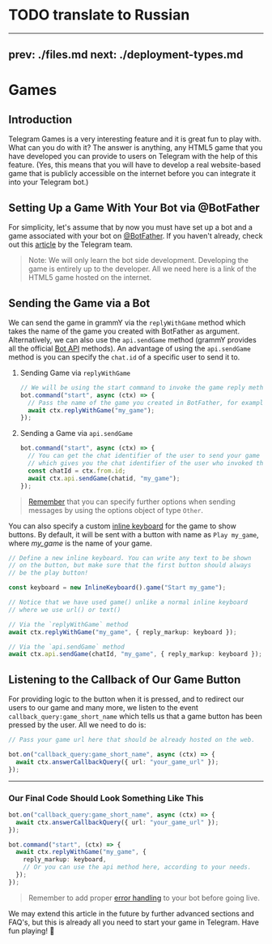 # TODO translate to Russian

---
prev: ./files.md
next: ./deployment-types.md
---

# Games

## Introduction

Telegram Games is a very interesting feature and it is great fun to play with.
What can you do with it?
The answer is anything, any HTML5 game that you have developed you can provide to users on Telegram with the help of this feature.
(Yes, this means that you will have to develop a real website-based game that is publicly accessible on the internet before you can integrate it into your Telegram bot.)

## Setting Up a Game With Your Bot via @BotFather

For simplicity, let's assume that by now you must have set up a bot and a game associated with your bot on [@BotFather](https://t.me/BotFather).
If you haven't already, check out this [article](https://core.telegram.org/bots/games) by the Telegram team.

> Note: We will only learn the bot side development.
> Developing the game is entirely up to the developer.
> All we need here is a link of the HTML5 game hosted on the internet.

## Sending the Game via a Bot

We can send the game in grammY via the `replyWithGame` method which takes the name of the game you created with BotFather as argument.
Alternatively, we can also use the `api.sendGame` method (grammY provides all the official [Bot API](https://core.telegram.org/bots/api) methods).
An advantage of using the `api.sendGame` method is you can specify the `chat.id` of a specific user to send it to.

1. Sending Game via `replyWithGame`

   ```ts
   // We will be using the start command to invoke the game reply method.
   bot.command("start", async (ctx) => {
     // Pass the name of the game you created in BotFather, for example "my_game".
     await ctx.replyWithGame("my_game");
   });
   ```

2. Sending a Game via `api.sendGame`

   ```ts
   bot.command("start", async (ctx) => {
     // You can get the chat identifier of the user to send your game to with `ctx.from.id`.
     // which gives you the chat identifier of the user who invoked the start command.
     const chatId = ctx.from.id;
     await ctx.api.sendGame(chatid, "my_game");
   });
   ```

> [Remember](./basics.md#sending-messages) that you can specify further options when sending messages by using the options object of type `Other`.

You can also specify a custom [inline keyboard](../plugins/keyboard.md#inline-keyboards) for the game to show buttons.
By default, it will be sent with a button with name as `Play my_game`, where _my_game_ is the name of your game.

```ts
// Define a new inline keyboard. You can write any text to be shown
// on the button, but make sure that the first button should always
// be the play button!

const keyboard = new InlineKeyboard().game("Start my_game");

// Notice that we have used game() unlike a normal inline keyboard
// where we use url() or text()

// Via the `replyWithGame` method
await ctx.replyWithGame("my_game", { reply_markup: keyboard });

// Via the `api.sendGame` method
await ctx.api.sendGame(chatId, "my_game", { reply_markup: keyboard });
```

## Listening to the Callback of Our Game Button

For providing logic to the button when it is pressed, and to redirect our users to our game and many more, we listen to the event `callback_query:game_short_name` which tells us that a game button has been pressed by the user.
All we need to do is:

```ts
// Pass your game url here that should be already hosted on the web.

bot.on("callback_query:game_short_name", async (ctx) => {
  await ctx.answerCallbackQuery({ url: "your_game_url" });
});
```

---

### Our Final Code Should Look Something Like This

```ts
bot.on("callback_query:game_short_name", async (ctx) => {
  await ctx.answerCallbackQuery({ url: "your_game_url" });
});

bot.command("start", (ctx) => {
  await ctx.replyWithGame("my_game", {
    reply_markup: keyboard,
    // Or you can use the api method here, according to your needs.
  });
});
```

> Remember to add proper [error handling](./errors.md) to your bot before going live.

We may extend this article in the future by further advanced sections and FAQ's, but this is already all you need to start your game in Telegram.
Have fun playing! :space_invader:
